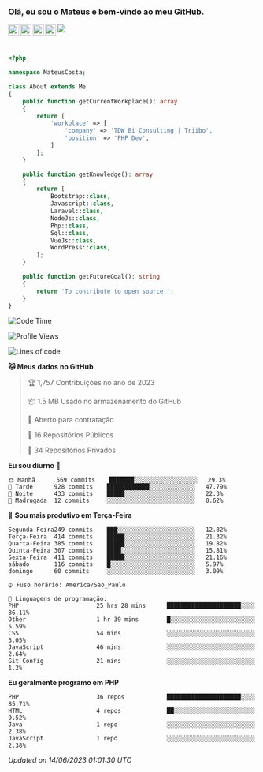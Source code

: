 
### Olá, eu sou o Mateus e bem-vindo ao meu GitHub.

<a href="https://costamateus.com.br/">
  <img align="left" alt="MLC" width="22px" src="https://www.costamateus.com.br/favicon.ico" />
</a>
<a href="https://www.linkedin.com/in/costamateus6/">
  <img align="left" alt="LinkedIn Mateus" width="22px" src="https://cdn.jsdelivr.net/npm/simple-icons@v3/icons/linkedin.svg" />
</a>
<a href="https://www.instagram.com/mateuslc6/">
  <img align="left" alt="Instagram Mateus" width="22px" src="https://cdn.jsdelivr.net/npm/simple-icons@v3/icons/instagram.svg" />
</a>
<a href="https://www.facebook.com/costamateus6/">
  <img align="left" alt="Facebook Mateus" width="22px" src="https://cdn.jsdelivr.net/npm/simple-icons@3.13.0/icons/facebook.svg" />
</a>

![](https://visitor-badge.glitch.me/badge?page_id=costamateus.costamateus)

<br />

```php
<?php

namespace MateusCosta;

class About extends Me
{
    public function getCurrentWorkplace(): array
    {
        return [
            'workplace' => [
                'company' => 'TDW Bi Consulting | Triibo',
                'position' => 'PHP Dev',
            ]
        ];
    }

    public function getKnowledge(): array
    {
        return [
            Bootstrap::class,
            Javascript::class,
            Laravel::class,
            NodeJs::class,
            Php::class,
            Sql::class,
            VueJs::class,
            WordPress::class,
        ];
    }

    public function getFutureGoal(): string
    {
        return 'To contribute to open source.';
    }
}
```

<!--START_SECTION:waka-->
![Code Time](http://img.shields.io/badge/Code%20Time-1%2C348%20hrs%208%20mins-blue)

![Profile Views](http://img.shields.io/badge/Visualizac%C3%B5es%20do%20perfil-0-blue)

![Lines of code](https://img.shields.io/badge/Desde%20o%20Hello%20World%20eu%20escrevi-6%20Million%20linhas%20de%20c%C3%B3digo-blue)

**🐱 Meus dados no GitHub** 

> 🏆 1,757 Contribuições no ano de 2023
 > 
> 📦 1.5 MB Usado no armazenamento do GitHub 
 > 
> 💼 Aberto para contratação
 > 
> 📜 16 Repositórios Públicos 
 > 
> 🔑 34 Repositórios Privados  
 > 
**Eu sou diurno 🐤** 

```text
🌞 Manhã      569 commits    ███████░░░░░░░░░░░░░░░░░░   29.3% 
🌆 Tarde      928 commits    ████████████░░░░░░░░░░░░░   47.79% 
🌃 Noite      433 commits    █████░░░░░░░░░░░░░░░░░░░░   22.3% 
🌙 Madrugada  12 commits     ░░░░░░░░░░░░░░░░░░░░░░░░░   0.62%

```
📅 **Sou mais produtivo em Terça-Feira** 

```text
Segunda-Feira249 commits    ███░░░░░░░░░░░░░░░░░░░░░░   12.82% 
Terça-Feira  414 commits    █████░░░░░░░░░░░░░░░░░░░░   21.32% 
Quarta-Feira 385 commits    █████░░░░░░░░░░░░░░░░░░░░   19.82% 
Quinta-Feira 307 commits    ████░░░░░░░░░░░░░░░░░░░░░   15.81% 
Sexta-Feira  411 commits    █████░░░░░░░░░░░░░░░░░░░░   21.16% 
sábado       116 commits    █░░░░░░░░░░░░░░░░░░░░░░░░   5.97% 
domingo      60 commits     ░░░░░░░░░░░░░░░░░░░░░░░░░   3.09%

```


```text
⌚︎ Fuso horário: America/Sao_Paulo

💬 Linguagens de programação: 
PHP                      25 hrs 28 mins      █████████████████████░░░░   86.11% 
Other                    1 hr 39 mins        █░░░░░░░░░░░░░░░░░░░░░░░░   5.59% 
CSS                      54 mins             ░░░░░░░░░░░░░░░░░░░░░░░░░   3.05% 
JavaScript               46 mins             ░░░░░░░░░░░░░░░░░░░░░░░░░   2.64% 
Git Config               21 mins             ░░░░░░░░░░░░░░░░░░░░░░░░░   1.2%

```

**Eu geralmente programo em PHP** 

```text
PHP                      36 repos            █████████████████████░░░░   85.71% 
HTML                     4 repos             ██░░░░░░░░░░░░░░░░░░░░░░░   9.52% 
Java                     1 repo              ░░░░░░░░░░░░░░░░░░░░░░░░░   2.38% 
JavaScript               1 repo              ░░░░░░░░░░░░░░░░░░░░░░░░░   2.38%

```



 *Updated on 14/06/2023 01:01:30 UTC*
<!--END_SECTION:waka-->
